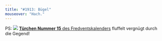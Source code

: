 ```yaml
---
title: "#1913: Bügel"
mouseover: "Hach."
---
```


PS:
<a href="http://www.fonflatter.de/advent10"><img src="http://www.fonflatter.de/adv10/erfindungen_s.png"></a>
<a href="http://www.fonflatter.de/advent10"><strong>Türchen Nummer 15</strong> des Fredventskalenders</a> fluffelt vergnügt durch die Gegend!
